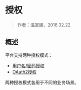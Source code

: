 授权
====================

> 作者：温富建，2016.02.22

概述
---------------------

平台支持两种授权模式：

- [用户名/密码授权](basic-auth.html)
- [OAuth2授权](oauth2-auth.html)

两种授权模式各用于不同的业务场景。